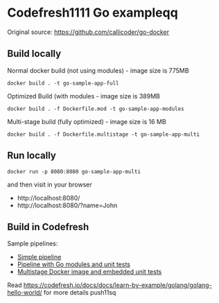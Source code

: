 # Codefresh1111 Go exampleqq

Original source: https://github.com/callicoder/go-docker

## Build locally

Normal docker build (not using modules) - image size is 775MB

`docker build . -t go-sample-app-full`

Optimized Build (with modules - image size is 389MB

`docker build . -f Dockerfile.mod -t go-sample-app-modules`

Multi-stage build (fully optimized) - image size is 16 MB

`docker build . -f Dockerfile.multistage -t go-sample-app-multi`

## Run locally

`docker run -p 8080:8080 go-sample-app-multi`

and then visit in your browser

* http://localhost:8080/
* http://localhost:8080/?name=John

## Build in Codefresh

Sample pipelines:

* [Simple pipeline](codefresh.yml)
* [Pipeline with Go modules and unit tests](codefresh-gomod.yml)
* [Multistage Docker image and embedded unit tests](codefresh-multi-stage.yml)

Read https://codefresh.io/docs/docs/learn-by-example/golang/golang-hello-world/ for more details
push11sq



